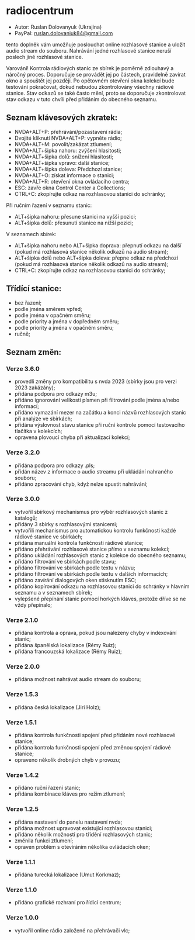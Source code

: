 # radiocentrum

* Autor: Ruslan Dolovanyuk (Ukrajina)
* PayPal: ruslan.dolovaniuk84@gmail.com

tento doplněk vám umožňuje poslouchat online rozhlasové stanice a uložit audio stream do souboru.
Nahrávání jedné rozhlasové stanice neruší poslech jiné rozhlasové stanice.

Varování!
Kontrola rádiových stanic ze sbírek je poměrně zdlouhavý a náročný proces.
Doporučuje se provádět jej po částech, pravidelně zavírat okno a spouštět jej později.
Po opětovném otevření okna kolekcí bude testování pokračovat, dokud nebudou zkontrolovány všechny rádiové stanice.
Stav odkazů se také často mění, proto se doporučuje zkontrolovat stav odkazu v tuto chvíli před přidáním do obecného seznamu.


## Seznam klávesových zkratek:
* NVDA+ALT+P: přehrávání/pozastavení rádia;
* Dvojité kliknutí NVDA+ALT+P: vypněte rádio;
* NVDA+ALT+M: povolit/zakázat ztlumení;
* NVDA+ALT+šipka nahoru: zvýšení hlasitosti;
* NVDA+ALT+šipka dolů: snížení hlasitosti;
* NVDA+ALT+šipka vpravo: další stanice;
* NVDA+ALT+šipka doleva: Předchozí stanice;
* NVDA+ALT+O: získat informace o stanici;
* NVDA+ALT+R: otevření okna ovládacího centra;
* ESC: zavře okna Control Center a Collections;
* CTRL+C: zkopírujte odkaz na rozhlasovou stanici do schránky;

Při ručním řazení v seznamu stanic:
* ALT+šipka nahoru: přesune stanici na vyšší pozici;
* ALT+šipka dolů: přesunutí stanice na nižší pozici;

V seznamech sbírek:
* ALT+šipka nahoru nebo ALT+šipka doprava: přepnutí odkazu na další (pokud má rozhlasová stanice několik odkazů na audio stream);
* ALT+šipka dolů nebo ALT+šipka doleva: přepne odkaz na předchozí (pokud má rozhlasová stanice několik odkazů na audio stream);
* CTRL+C: zkopírujte odkaz na rozhlasovou stanici do schránky;

## Třídící stanice:
* bez řazení;
* podle jména směrem vpřed;
* podle jména v opačném směru;
* podle priority a jména v dopředném směru;
* podle priority a jména v opačném směru;
* ručně;

## Seznam změn:
### Verze 3.6.0
* provedli změny pro kompatibilitu s nvda 2023 (sbírky jsou pro verzi 2023 zakázány);
* přidána podpora pro odkazy m3u;
* přidáno ignorování velikosti písmen při filtrování podle jména a/nebo informací;
* přidáno vymazání mezer na začátku a konci názvů rozhlasových stanic při analýze ve sbírkách;
* přidána výslovnost stavu stanice při ruční kontrole pomocí testovacího tlačítka v kolekcích;
* opravena plovoucí chyba při aktualizaci kolekcí;

### Verze 3.2.0
* přidána podpora pro odkazy .pls;
* přidán název z informace o audio streamu při ukládání nahraného souboru;
* přidáno zpracování chyb, když nelze spustit nahrávání;

### Verze 3.0.0
* vytvořil sbírkový mechanismus pro výběr rozhlasových stanic z katalogů;
* přidány 3 sbírky s rozhlasovými stanicemi;
* vytvořili mechanismus pro automatickou kontrolu funkčnosti každé rádiové stanice ve sbírkách;
* přidána manuální kontrola funkčnosti rádiové stanice;
* přidáno přehrávání rozhlasové stanice přímo v seznamu kolekcí;
* přidáno ukládání rozhlasových stanic z kolekce do obecného seznamu;
* přidáno filtrování ve sbírkách podle stavu;
* přidáno filtrování ve sbírkách podle textu v názvu;
* přidáno filtrování ve sbírkách podle textu v dalších informacích;
* přidáno zavírání dialogových oken stisknutím ESC;
* přidáno kopírování odkazu na rozhlasovou stanici do schránky v hlavním seznamu a v seznamech sbírek;
* vylepšené přepínání stanic pomocí horkých kláves, protože dříve se ne vždy přepínalo;

### Verze 2.1.0
* přidána kontrola a oprava, pokud jsou nalezeny chyby v indexování stanic;
* přidána španělská lokalizace (Rémy Ruiz);
* přidána francouzská lokalizace (Rémy Ruiz);

### Verze 2.0.0
* přidána možnost nahrávat audio stream do souboru;

### Verze 1.5.3
* přidána česká lokalizace (Jiri Holz);

### Verze 1.5.1
* přidána kontrola funkčnosti spojení před přidáním nové rozhlasové stanice;
* přidána kontrola funkčnosti spojení před změnou spojení rádiové stanice;
* opraveno několik drobných chyb v provozu;

### Verze 1.4.2
* přidáno ruční řazení stanic;
* přidána kombinace kláves pro režim ztlumení;

### Verze 1.2.5
* přidána nastavení do panelu nastavení nvda;
* přidána možnost upravovat existující rozhlasovou stanici;
* přidáno několik možností pro třídění rozhlasových stanic;
* změnila funkci ztlumení;
* opraven problém s otevíráním několika ovládacích oken;

### Verze 1.1.1
* přidána turecká lokalizace (Umut Korkmaz);

### Verze 1.1.0
* přidáno grafické rozhraní pro řídicí centrum;

### Verze 1.0.0
* vytvořil online rádio založené na přehrávači vlc;
